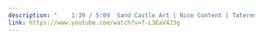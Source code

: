 ```yaml
---
description: "    1:39 / 5:09  Sand Castle Art | Nice Content | Tatered"
link: https://www.youtube.com/watch?v=f-L3EaV4J3g
---
```

